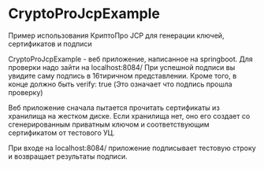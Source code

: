 # CryptoProJcpExample
Пример использования КриптоПро JCP для генерации ключей, сертификатов и подписи

CryptoProJcpExample - веб приложение, написанное на springboot.
Для проверки надо зайти на localhost:8084/
При успешной подписи вы увидите саму подпись в 16тиричном представлении.
Кроме того, в конце должно быть verify: true (Это означает что подпись прошла проверку)

Веб приложение сначала пытается прочитать сертификаты из хранилища на жестком диске. Если хранилища нет, оно его создает со сгенерированным
приватным ключом и соответствующим сертификатом от тестового УЦ.

При входе на localhost:8084/ приложение подписывает тестовую строку и возвращает результаты подписи.
